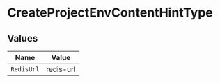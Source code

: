 # CreateProjectEnvContentHintType


## Values

| Name       | Value      |
| ---------- | ---------- |
| `RedisUrl` | redis-url  |